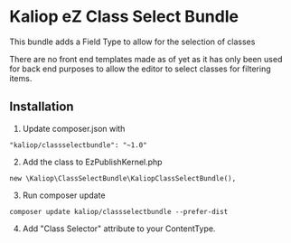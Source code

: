 # Kaliop eZ Class Select Bundle

This bundle adds a Field Type to allow for the selection of classes

There are no front end templates made as of yet as it has only been used for back end purposes to allow the editor to select classes for filtering items.

## Installation

1) Update composer.json with
```
"kaliop/classselectbundle": "~1.0"
```

2) Add the class to EzPublishKernel.php
```
new \Kaliop\ClassSelectBundle\KaliopClassSelectBundle(),
```

3) Run composer update
```
composer update kaliop/classselectbundle --prefer-dist
```

4) Add "Class Selector" attribute to your ContentType.

